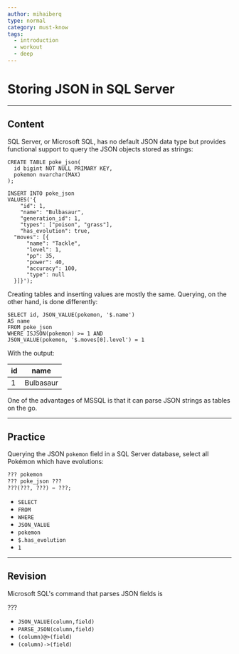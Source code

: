 ```yaml
---
author: mihaiberq
type: normal
category: must-know
tags:
  - introduction
  - workout
  - deep
---
```


# Storing JSON in SQL Server


---

## Content

SQL Server, or Microsoft SQL, has no default JSON data type but provides functional support to query the JSON objects stored as strings:

```plain-text
CREATE TABLE poke_json(
  id bigint NOT NULL PRIMARY KEY,
  pokemon nvarchar(MAX)
);

INSERT INTO poke_json
VALUES('{
	"id": 1,
	"name": "Bulbasaur",
	"generation_id": 1,
	"types": ["poison", "grass"],
	"has_evolution": true,
  "moves": [{
      "name": "Tackle",
      "level": 1,
      "pp": 35,
      "power": 40,
      "accuracy": 100,
      "type": null
  }]}');
```

Creating tables and inserting values are mostly the same. Querying, on the other hand, is done differently:

```plain-text
SELECT id, JSON_VALUE(pokemon, '$.name')
AS name
FROM poke_json
WHERE ISJSON(pokemon) >= 1 AND
JSON_VALUE(pokemon, '$.moves[0].level') = 1
```

With the output:

| id | name      |
| -- | --------- |
| 1  | Bulbasaur |

One of the advantages of MSSQL is that it can parse JSON strings as tables on the go.


---

## Practice

Querying the JSON `pokemon` field in a SQL Server database, select all Pokémon which have evolutions:

```sql
??? pokemon
??? poke_json ???
???(???, ???) = ???;
```

- `SELECT`
- `FROM`
- `WHERE`
- `JSON_VALUE`
- `pokemon`
- `$.has_evolution`
- `1`


---

## Revision

Microsoft SQL's command that parses JSON fields is

???

- `JSON_VALUE(column,field)`
- `PARSE_JSON(column,field)`
- `(column)@>(field)`
- `(column)->(field)`
